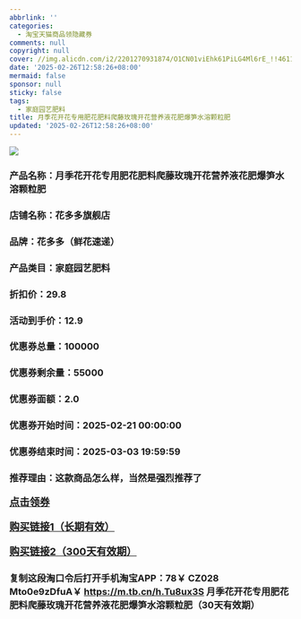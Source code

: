 ```yaml
---
abbrlink: ''
categories:
  - 淘宝天猫商品领隐藏券
comments: null
copyright: null
cover: //img.alicdn.com/i2/2201270931874/O1CN01viEhk61PiLG4Ml6rE_!!4611686018427384226-0-item_pic.jpg
date: '2025-02-26T12:58:26+08:00'
mermaid: false
sponsor: null
sticky: false
tags:
  - 家庭园艺肥料
title: 月季花开花专用肥花肥料爬藤玫瑰开花营养液花肥爆笋水溶颗粒肥
updated: '2025-02-26T12:58:26+08:00'
--- 
```


![](//img.alicdn.com/i2/2201270931874/O1CN01viEhk61PiLG4Ml6rE_!!4611686018427384226-0-item_pic.jpg)

### 产品名称：月季花开花专用肥花肥料爬藤玫瑰开花营养液花肥爆笋水溶颗粒肥
### 店铺名称：花多多旗舰店
### 品牌：花多多（鲜花速递）
### 产品类目：家庭园艺肥料
### 折扣价：29.8
### 活动到手价：12.9
### 优惠券总量：100000
### 优惠券剩余量：55000
### 优惠券面额：2.0
### 优惠券开始时间：2025-02-21 00:00:00	
### 优惠券结束时间：2025-03-03 19:59:59	
### 推荐理由：这款商品怎么样，当然是强烈推荐了

<p style="font-size: 18px; font-weight: bold;">
  <a href="https://uland.taobao.com/coupon/edetail?e=sVJLSTWU%2BMilhHvvyUNXZfh8CuWt5YH5OVuOuRD5gLJMmdsrkidbOUV9IBA4kmjLjX6u4gQjg07FI3cOsjxwVL2GeolDsiYFwGuVhpvEQUtt9Mo1Gc7sqqGoKMLLxQl%2B9RR5wI2ReuhyBOK%2B8KjzSuzY3MUSAX0G1TP3uC6T%2BzrKa4jyh4U%2Bo4vlbp7OczOJzulRHu4%2BepyNfiknwDwgYS%2FsWqyKYTVEvx24htuqzYwDHXLApfbZC9QqW3sOLwhkYf8%2BIulh5SONWlscCgwMTz41GD7fEHfIzTh8DWeEjfvgaLvMsJZh9nhyHO%2FKhF5gsXwp43pyqpxMDQVG07AK7A%3D%3D&traceId=0b515d4517407227641888116d126c&union_lens=lensId%3AOPT%401740722775%402133eaf5_0de5_1954b29a523_3c02%4001%40eyJmbG9vcklkIjo3MzM1NH0ie" target="_blank">点击领券</a>
</p>
<p style="font-size: 18px; font-weight: bold;">
  <a href="https://s.click.taobao.com/t?e=m%3D2%26s%3DTZDGs8nBq29w4vFB6t2Z2ueEDrYVVa64K7Vc7tFgwiHjf2vlNIV67uW8xal2bDKcgL3PGTnk8Mb3ID%2FV1RqsF4wnCJeELi4I%2FIEn%2BS1IjHAB0ghlTd7WlZVm%2FOAUUFw71qrpxiwMoCNxc1AtbZGVS%2FkemVTXjQmbTZanhfDdFz3NEPXytV9ALtCLThlbPuuZLb93Df8fOzgMVV6jLJHOn3NjcqKcKXUjUvNixeYRaeJV2HCvdus%2FRnSzamI9WoSmOt%2FkHremYe%2B0zvIVVx%2BPc2%2F51BzEHetfuQVDpMTVW54SVyTRElFZTi995RSXr%2Fuk" target="_blank">购买链接1（长期有效）</a>
</p>
<p style="font-size: 18px; font-weight: bold;">
  <a href="https://s.click.taobao.com/zLcIRYs" target="_blank">购买链接2（300天有效期）</a>
</p>

### 复制这段淘口令后打开手机淘宝APP：78￥ CZ028 Mto0e9zDfuA￥ https://m.tb.cn/h.Tu8ux3S  月季花开花专用肥花肥料爬藤玫瑰开花营养液花肥爆笋水溶颗粒肥（30天有效期）
